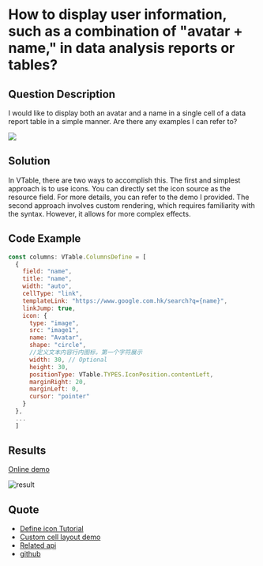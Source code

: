 # How to display user information, such as a combination of "avatar + name," in data analysis reports or tables?

## Question Description

I would like to display both an avatar and a name in a single cell of a data report table in a simple manner. Are there any examples I can refer to?

![](/vtable/faq/9-0.png)

## Solution

In VTable, there are two ways to accomplish this. The first and simplest approach is to use icons. You can directly set the icon source as the resource field. For more details, you can refer to the demo I provided. The second approach involves custom rendering, which requires familiarity with the syntax. However, it allows for more complex effects.

## Code Example

```javascript
const columns: VTable.ColumnsDefine = [
  {
    field: "name",
    title: "name",
    width: "auto",
    cellType: "link",
    templateLink: "https://www.google.com.hk/search?q={name}",
    linkJump: true,
    icon: {
      type: "image",
      src: "image1",
      name: "Avatar",
      shape: "circle",
      //定义文本内容行内图标，第一个字符展示
      width: 30, // Optional
      height: 30,
      positionType: VTable.TYPES.IconPosition.contentLeft,
      marginRight: 20,
      marginLeft: 0,
      cursor: "pointer"
    }
  },
  ...
  ]
```

## Results

[Online demo](https://codesandbox.io/s/vtable-photo-username-ypndvm?file=/src/index.ts)

![result](/vtable/faq/9-1.png)

## Quote

- [Define icon Tutorial](https://visactor.io/vtable/guide/custom_define/custom_icon)
- [Custom cell layout demo](https://visactor.io/vtable/demo/custom-render/custom-cell-layout)
- [Related api](https://visactor.io/vtable/option/ListTable-columns-text#icon.ImageIcon.src)
- [github](https://github.com/VisActor/VTable)
